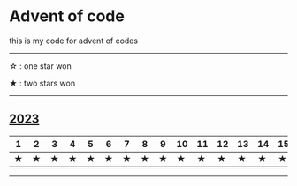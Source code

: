 # Advent of code

this is my code for advent of codes

---

☆ : one star won

★ : two stars won

---

## [2023](./AOC-2023)

|1|2|3|4|5|6|7|8|9|10|11|12|13|14|15|16|17|18|19|20|21|22|23|24|25|
|---|---|---|---|---|---|---|---|---|---|---|---|---|---|---|---|---|---|---|---|---|---|---|---|---|
|★|★|★|★|★|★|★|★|★|★|★|★|★|★|★|★|★|★|★|★|★|★|★|★|★|

---
